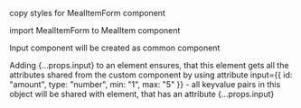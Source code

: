 copy styles for MealItemForm component

import MealItemForm to MealItem component

Input component will be created as common component

Adding {...props.input} to an element ensures, that this element gets
all the attributes shared from the custom component by using attribute input={{ id: "amount", type: "number", min: "1", max: "5" }} - all keyvalue pairs in this object will be shared with element, that has an attribute {...props.input}
